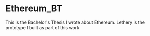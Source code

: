 # Ethereum_BT
This is the Bachelor's Thesis I wrote about Ethereum. Lethery is the prototype I built as part of this work
